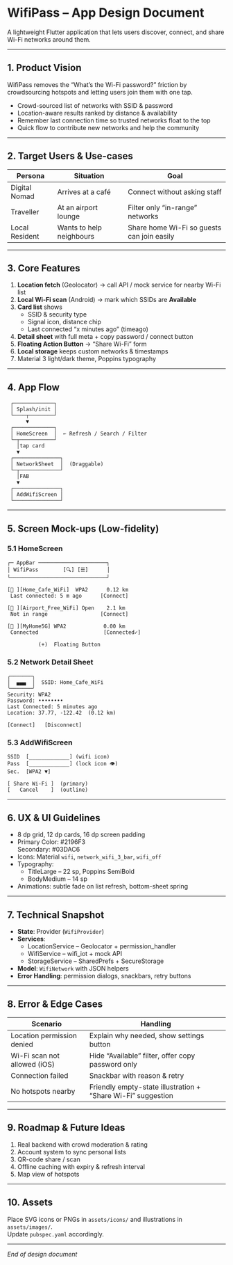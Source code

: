 # WifiPass – App Design Document

A lightweight Flutter application that lets users discover, connect, and share Wi-Fi networks around them.

---

## 1. Product Vision
WifiPass removes the “What’s the Wi-Fi password?” friction by crowdsourcing hotspots and letting users join them with one tap.

* Crowd-sourced list of networks with SSID & password  
* Location-aware results ranked by distance & availability  
* Remember last connection time so trusted networks float to the top  
* Quick flow to contribute new networks and help the community

---

## 2. Target Users & Use-cases

| Persona          | Situation                | Goal                                         |
|------------------|--------------------------|----------------------------------------------|
| Digital Nomad    | Arrives at a café        | Connect without asking staff                 |
| Traveller        | At an airport lounge     | Filter only “in-range” networks              |
| Local Resident   | Wants to help neighbours | Share home Wi-Fi so guests can join easily   |

---

## 3. Core Features

1. **Location fetch** (Geolocator) → call API / mock service for nearby Wi-Fi list  
2. **Local Wi-Fi scan** (Android) → mark which SSIDs are **Available**  
3. **Card list** shows  
   * SSID & security type  
   * Signal icon, distance chip  
   * Last connected “x minutes ago” (timeago)  
4. **Detail sheet** with full meta + copy password / connect button  
5. **Floating Action Button** → “Share Wi-Fi” form  
6. **Local storage** keeps custom networks & timestamps  
7. Material 3 light/dark theme, Poppins typography

---

## 4. App Flow

```text
 ┌─────────────┐
 │ Splash/init │
 └────┬────────┘
      ▼
 ┌─────────────┐
 │ HomeScreen  │  ← Refresh / Search / Filter
 └─┬───────────┘
   │tap card
   ▼
 ┌───────────────┐
 │ NetworkSheet  │  (Draggable)
 └─┬─────────────┘
   │FAB
   ▼
 ┌───────────────┐
 │ AddWifiScreen │
 └───────────────┘
```

---

## 5. Screen Mock-ups (Low-fidelity)

### 5.1 HomeScreen

```
┌─ AppBar ──────────────────────┐
│ WifiPass        [🔍] [☰]      │
└───────────────────────────────┘

[📶 ][Home_Cafe_WiFi]  WPA2      0.12 km
 Last connected: 5 m ago      [Connect]

[📶 ][Airport_Free_WiFi] Open    2.1 km
 Not in range                 [Connect]

[📶 ][MyHome5G] WPA2            0.00 km
 Connected                     [Connected✓]

          (+)  Floating Button
```

### 5.2 Network Detail Sheet

```
╭───────╮
│  ▄▄▄  │  SSID: Home_Cafe_WiFi
╰───────╯
Security: WPA2
Password: ••••••••
Last Connected: 5 minutes ago
Location: 37.77, -122.42  (0.12 km)

[Connect]   [Disconnect]
```

### 5.3 AddWifiScreen

```
SSID  [_____________] (wifi icon)
Pass  [_____________] (lock icon 👁)
Sec.  [WPA2 ▼]

[ Share Wi-Fi ]  (primary)
[   Cancel    ]  (outline)
```

---

## 6. UX & UI Guidelines

* 8 dp grid, 12 dp cards, 16 dp screen padding  
* Primary Color: #2196F3  
  Secondary: #03DAC6  
* Icons: Material `wifi`, `network_wifi_3_bar`, `wifi_off`  
* Typography:  
  * TitleLarge – 22 sp, Poppins SemiBold  
  * BodyMedium – 14 sp  
* Animations: subtle fade on list refresh, bottom-sheet spring

---

## 7. Technical Snapshot

* **State**: Provider (`WifiProvider`)  
* **Services**:  
  * LocationService – Geolocator + permission_handler  
  * WifiService – wifi_iot + mock API  
  * StorageService – SharedPrefs + SecureStorage  
* **Model**: `WifiNetwork` with JSON helpers  
* **Error Handling**: permission dialogs, snackbars, retry buttons

---

## 8. Error & Edge Cases

| Scenario                              | Handling                                                        |
|---------------------------------------|-----------------------------------------------------------------|
| Location permission denied            | Explain why needed, show settings button                        |
| Wi-Fi scan not allowed (iOS)          | Hide “Available” filter, offer copy password only               |
| Connection failed                     | Snackbar with reason & retry                                    |
| No hotspots nearby                    | Friendly empty-state illustration + “Share Wi-Fi” suggestion    |

---

## 9. Roadmap & Future Ideas

1. Real backend with crowd moderation & rating  
2. Account system to sync personal lists  
3. QR-code share / scan  
4. Offline caching with expiry & refresh interval  
5. Map view of hotspots

---

## 10. Assets

Place SVG icons or PNGs in `assets/icons/` and illustrations in `assets/images/`.  
Update `pubspec.yaml` accordingly.

---

_End of design document_

